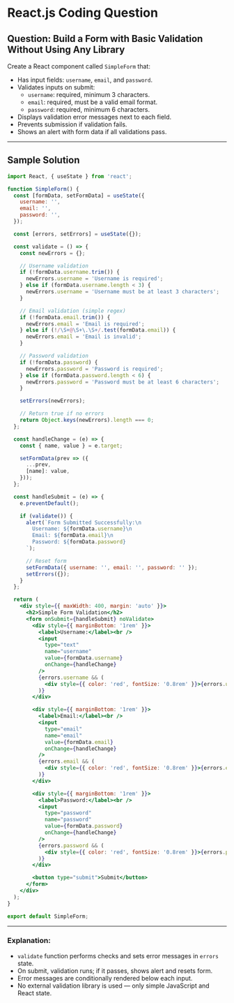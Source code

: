 # React.js Coding Question

## Question: Build a Form with Basic Validation Without Using Any Library

Create a React component called `SimpleForm` that:

- Has input fields: `username`, `email`, and `password`.
- Validates inputs on submit:
  - `username`: required, minimum 3 characters.
  - `email`: required, must be a valid email format.
  - `password`: required, minimum 6 characters.
- Displays validation error messages next to each field.
- Prevents submission if validation fails.
- Shows an alert with form data if all validations pass.

---

## Sample Solution

```jsx
import React, { useState } from 'react';

function SimpleForm() {
  const [formData, setFormData] = useState({
    username: '',
    email: '',
    password: '',
  });

  const [errors, setErrors] = useState({});

  const validate = () => {
    const newErrors = {};

    // Username validation
    if (!formData.username.trim()) {
      newErrors.username = 'Username is required';
    } else if (formData.username.length < 3) {
      newErrors.username = 'Username must be at least 3 characters';
    }

    // Email validation (simple regex)
    if (!formData.email.trim()) {
      newErrors.email = 'Email is required';
    } else if (!/\S+@\S+\.\S+/.test(formData.email)) {
      newErrors.email = 'Email is invalid';
    }

    // Password validation
    if (!formData.password) {
      newErrors.password = 'Password is required';
    } else if (formData.password.length < 6) {
      newErrors.password = 'Password must be at least 6 characters';
    }

    setErrors(newErrors);

    // Return true if no errors
    return Object.keys(newErrors).length === 0;
  };

  const handleChange = (e) => {
    const { name, value } = e.target;

    setFormData(prev => ({
      ...prev,
      [name]: value,
    }));
  };

  const handleSubmit = (e) => {
    e.preventDefault();

    if (validate()) {
      alert(`Form Submitted Successfully:\n
        Username: ${formData.username}\n
        Email: ${formData.email}\n
        Password: ${formData.password}
      `);

      // Reset form
      setFormData({ username: '', email: '', password: '' });
      setErrors({});
    }
  };

  return (
    <div style={{ maxWidth: 400, margin: 'auto' }}>
      <h2>Simple Form Validation</h2>
      <form onSubmit={handleSubmit} noValidate>
        <div style={{ marginBottom: '1rem' }}>
          <label>Username:</label><br />
          <input
            type="text"
            name="username"
            value={formData.username}
            onChange={handleChange}
          />
          {errors.username && (
            <div style={{ color: 'red', fontSize: '0.8rem' }}>{errors.username}</div>
          )}
        </div>

        <div style={{ marginBottom: '1rem' }}>
          <label>Email:</label><br />
          <input
            type="email"
            name="email"
            value={formData.email}
            onChange={handleChange}
          />
          {errors.email && (
            <div style={{ color: 'red', fontSize: '0.8rem' }}>{errors.email}</div>
          )}
        </div>

        <div style={{ marginBottom: '1rem' }}>
          <label>Password:</label><br />
          <input
            type="password"
            name="password"
            value={formData.password}
            onChange={handleChange}
          />
          {errors.password && (
            <div style={{ color: 'red', fontSize: '0.8rem' }}>{errors.password}</div>
          )}
        </div>

        <button type="submit">Submit</button>
      </form>
    </div>
  );
}

export default SimpleForm;
```

---

### Explanation:

- `validate` function performs checks and sets error messages in `errors` state.
- On submit, validation runs; if it passes, shows alert and resets form.
- Error messages are conditionally rendered below each input.
- No external validation library is used — only simple JavaScript and React state.
